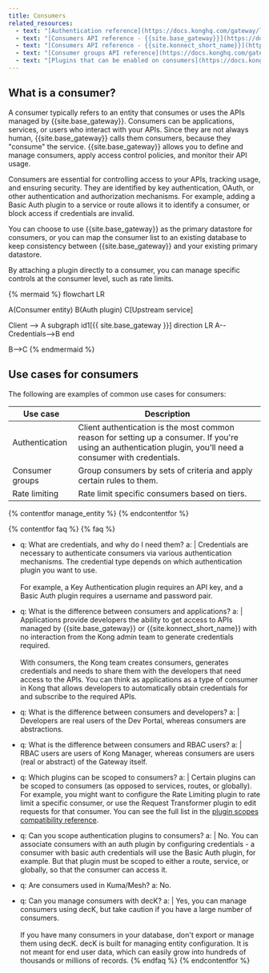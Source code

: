 ```yaml
---
title: Consumers
related_resources:
  - text: "[Authentication reference](https://docs.konghq.com/gateway/latest/kong-plugins/authentication/reference/)"
  - text: "[Consumers API reference - {{site.base_gateway}}](https://docs.konghq.com/gateway/api/admin-ee/latest/#/Consumers)"
  - text: "[Consumers API reference - {{site.konnect_short_name}}](https://docs.konghq.com/konnect/api/control-plane-configuration/latest/#/Consumers)"
  - text: "[Consumer groups API reference](https://docs.konghq.com/gateway/api/admin-ee/latest/#/consumer_groups)"
  - text: "[Plugins that can be enabled on consumers](https://docs.konghq.com/hub/plugins/compatibility/#scopes)"
---
```


## What is a consumer?

A consumer typically refers to an entity that consumes or uses the APIs managed by {{site.base_gateway}}. 
Consumers can be applications, services, or users who interact with your APIs. 
Since they are not always human, {{site.base_gateway}} calls them consumers, because they "consume" the service.
{{site.base_gateway}} allows you to define and manage consumers, apply access control policies, and monitor their API usage.

Consumers are essential for controlling access to your APIs, tracking usage, and ensuring security.
They are identified by key authentication, OAuth, or other authentication and authorization mechanisms. 
For example, adding a Basic Auth plugin to a service or route allows it to identify a consumer, or block access if credentials are invalid.

You can choose to use {{site.base_gateway}} as the primary datastore for consumers, or you can map the consumer list 
to an existing database to keep consistency between {{site.base_gateway}} and your existing primary datastore.

By attaching a plugin directly to a consumer, you can manage specific controls at the consumer level, such as rate limits.

{% mermaid %}
flowchart LR

A(Consumer entity)
B(Auth plugin)
C[Upstream service]

Client --> A
subgraph id1[{{ site.base_gateway }}]
direction LR
A--Credentials-->B
end

B-->C
{% endmermaid %}

## Use cases for consumers

The following are examples of common use cases for consumers:

|Use case | Description|
|---------|------------|
|Authentication | Client authentication is the most common reason for setting up a consumer. If you're using an authentication plugin, you'll need a consumer with credentials.|
|Consumer groups | Group consumers by sets of criteria and apply certain rules to them.|
|Rate limiting | Rate limit specific consumers based on tiers.|

{% contentfor manage_entity %}
{% endcontentfor %}

{% contentfor faq %}
{% faq %}
- q: What are credentials, and why do I need them?
  a: |
    Credentials are necessary to authenticate consumers via various authentication mechanisms. 
    The credential type depends on which authentication plugin you want to use.
    <br><br>
    For example, a Key Authentication plugin requires an API key, and a Basic Auth plugin requires a username and password pair.

- q: What is the difference between consumers and applications?
  a: |
    Applications provide developers the ability to get access to APIs managed by {{site.base_gateway}} or {{site.konnect_short_name}} 
    with no interaction from the Kong admin team to generate credentials required.
    <br><br>
    With consumers, the Kong team creates consumers, generates credentials and needs to share them with the developers that need access to the APIs.
    You can think as applications as a type of consumer in Kong that allows developers to automatically obtain credentials for and subscribe to the required APIs.

- q: What is the difference between consumers and developers?
  a: |
    Developers are real users of the Dev Portal, whereas consumers are abstractions.

- q: What is the difference between consumers and RBAC users?
  a: |
    RBAC users are users of Kong Manager, whereas consumers are users (real or abstract) of the Gateway itself.

- q: Which plugins can be scoped to consumers?
  a: |
    Certain plugins can be scoped to consumers (as opposed to services, routes, or globally). For example, you might want to 
    configure the Rate Limiting plugin to rate limit a specific consumer, or use the Request Transformer plugin to edit requests for that consumer.
    You can see the full list in the <a href="https://docs.konghq.com/hub/plugins/compatibility/#scopes">plugin scopes compatibility reference</a>.

- q: Can you scope authentication plugins to consumers?
  a: |
    No. You can associate consumers with an auth plugin by configuring credentials - a consumer with basic 
    auth credentials will use the Basic Auth plugin, for example. 
    But that plugin must be scoped to either a route, service, or globally, so that the consumer can access it.

- q: Are consumers used in Kuma/Mesh?
  a: No.

- q: Can you manage consumers with decK?
  a: |
    Yes, you can manage consumers using decK, but take caution if you have a large number of consumers.
    <br><br>
    If you have many consumers in your database, don't export or manage them using decK. 
    decK is built for managing entity configuration. It is not meant for end user data, 
    which can easily grow into hundreds of thousands or millions of records.
{% endfaq %}
{% endcontentfor %}
